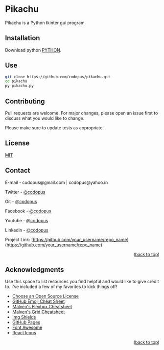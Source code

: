 

# Pikachu

Pikachu is a Python tkinter gui program
## Installation

Download python [PYTHON](https://www.python.org/downloads/).


## Use

```sh
git clone https://github.com/codopus/pikachu.git
cd pikachu
py pikachu.py
```

## Contributing
Pull requests are welcome. For major changes, please open an issue first to discuss what you would like to change.

Please make sure to update tests as appropriate.


## License
[MIT](https://choosealicense.com/licenses/mit/)


## Contact
<p>
E-mail    - codopus@gmail.com | codopus@yahoo.in
       
Twitter   - [@codopus](https://twitter.com/codopus)

Git       - [@codopus](https://github.com/codopus)

Facebook  - [@codopus](https://www.facebook.com/codopus)

Youtube   - [@codopus](https://www.facebook.com/codopus)

Linkedin  - [@codopus](https://www.linkedin.com/in/codopus)

Project Link: [https://github.com/your_username/repo_name](https://github.com/your_username/repo_name)
</p>
<p align="right">(<a href="#top">back to top</a>)</p>




<!-- ACKNOWLEDGMENTS -->
## Acknowledgments

Use this space to list resources you find helpful and would like to give credit to. I've included a few of my favorites to kick things off!

* [Choose an Open Source License](https://choosealicense.com)
* [GitHub Emoji Cheat Sheet](https://www.webpagefx.com/tools/emoji-cheat-sheet)
* [Malven's Flexbox Cheatsheet](https://flexbox.malven.co/)
* [Malven's Grid Cheatsheet](https://grid.malven.co/)
* [Img Shields](https://shields.io)
* [GitHub Pages](https://pages.github.com)
* [Font Awesome](https://fontawesome.com)
* [React Icons](https://react-icons.github.io/react-icons/search)

<p align="right">(<a href="#top">back to top</a>)</p>
